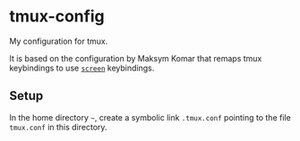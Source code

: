 # tmux-config

My configuration for tmux.

It is based on the configuration by Maksym Komar that remaps tmux keybindings to use [`screen`](https://linux.die.net/man/1/screen) keybindings.


## Setup

In the home directory `~`, create a symbolic link `.tmux.conf` pointing to the file `tmux.conf` in this directory.
